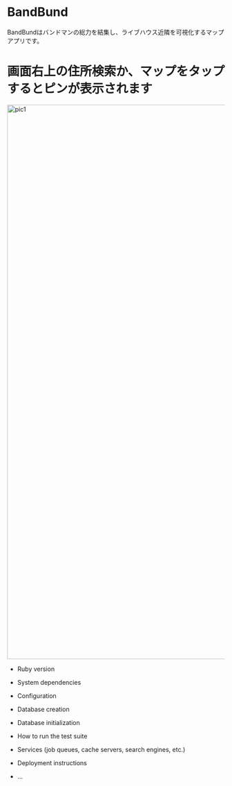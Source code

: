 # BandBund

BandBundはバンドマンの総力を結集し、ライブハウス近隣を可視化するマップアプリです。

# 画面右上の住所検索か、マップをタップするとピンが表示されます
<img width="1280" alt="pic1" src="https://user-images.githubusercontent.com/50476037/63927571-efdb4b00-ca88-11e9-8e76-c8d701ce6498.png">

* Ruby version

* System dependencies

* Configuration

* Database creation

* Database initialization

* How to run the test suite

* Services (job queues, cache servers, search engines, etc.)

* Deployment instructions

* ...
